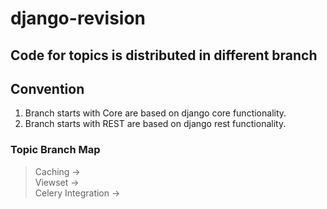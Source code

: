 # django-revision

## Code for topics is distributed in different branch 

## Convention
1) Branch starts with Core are based on django core functionality.
2) Branch starts with REST are based on django rest functionality.

### Topic Branch Map
> Caching -> <a href="https://github.com/Rahulbeniwal26119/django-revision/tree/Core-Caching"></a> <br>
> Viewset ->  <a href="https://github.com/Rahulbeniwal26119/django-revision/tree/REST-Viewset"></a> <br>
> Celery Integration -> <a href="https://github.com/Rahulbeniwal26119/django-revision/tree/Core-Celery-Integration"></a>
